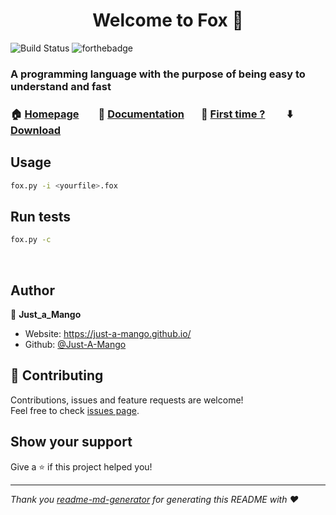 <h1 align="center">Welcome to Fox 👋</h1>

![Build Status](https://img.shields.io/endpoint.svg?url=https%3A%2F%2Factions-badge.atrox.dev%2FJust-A-Mango%2Ffox%2Fbadge%3Fref%3Dmain%26token%3D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&style=for-the-badge)
![forthebadge](https://img.shields.io/badge/Version-INDEV-informational?style=for-the-badge)

### A programming language with the purpose of being easy to understand and fast 

### 🏠 [Homepage](https://github.com/Just-A-Mango/fox#readme)&nbsp; &nbsp; &nbsp; &nbsp; 📄 [Documentation](https://github.com/Just-A-Mango/fox/blob/main/.github/markdown/documentation.md)&nbsp; &nbsp; &nbsp; &nbsp;🤔 [First time ?](https://github.com/Just-A-Mango/fox/blob/main/.github/markdown/first_launch.md) &nbsp; &nbsp; &nbsp; &nbsp; ⬇️ [Download](https://github.com/Just-A-Mango/fox/blob/main/.github/markdown/first_launch.md)
## Usage
```sh
fox.py -i <yourfile>.fox
```  
## Run tests
```sh
fox.py -c
```
&nbsp;
## Author

👤 **Just_a_Mango**

* Website: https://just-a-mango.github.io/
* Github: [@Just-A-Mango](https://github.com/Just-A-Mango)  
## 🤝 Contributing

Contributions, issues and feature requests are welcome!<br />Feel free to check [issues page](https://github.com/Just-A-Mango/fox/issues). 

## Show your support

Give a ⭐️ if this project helped you!
***
_Thank you [readme-md-generator](https://github.com/kefranabg/readme-md-generator) for generating this README with ❤️_

